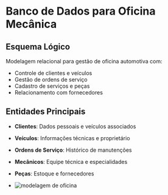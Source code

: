 # Banco de Dados para Oficina Mecânica

## Esquema Lógico
Modelagem relacional para gestão de oficina automotiva com:
- Controle de clientes e veículos
- Gestão de ordens de serviço
- Cadastro de serviços e peças
- Relacionamento com fornecedores

## Entidades Principais
- **Clientes**: Dados pessoais e veículos associados
- **Veículos**: Informações técnicas e proprietário
- **Ordens de Serviço**: Histórico de manutenções
- **Mecânicos**: Equipe técnica e especialidades
- **Peças**: Estoque e fornecedores

- ![modelagem de oficina](https://github.com/user-attachments/assets/9a2604a2-27d9-4f44-b476-dcfed5901383)

